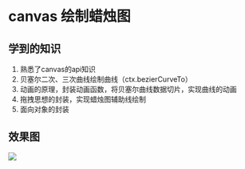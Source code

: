 # canvas 绘制蜡烛图

## 学到的知识

1. 熟悉了canvas的api知识
2. 贝塞尔二次、三次曲线绘制曲线（ctx.bezierCurveTo）
3. 动画的原理，封装动画函数，将贝塞尔曲线数据切片，实现曲线的动画
4. 拖拽思想的封装，实现蜡烛图辅助线绘制
5. 面向对象的封装

## 效果图

![](./images/kLine.gif)





